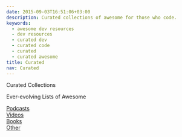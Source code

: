 ```yaml
---
date: 2015-09-03T16:51:06+03:00
description: Curated collections of awesome for those who code.
keywords: 
  - awesome dev resources
  - dev resources
  - curated dev
  - curated code
  - curated
  - curated awesome
title: Curated
nav: Curated
---
```


<p class="center caps">Curated Collections</p>

<p class="small center italic">Ever-evolving Lists of Awesome</p>

[Podcasts](podcasts)  
[Videos](videos)  
[Books](books)  
[Other](other)
